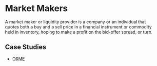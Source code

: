 # Market Makers

A market maker or liquidity provider is a company or an individual that quotes both a buy and a sell price in a financial instrument or commodity held in inventory, hoping to make a profit on the bid-offer spread, or turn.

## Case Studies

* [ORME](../../case-studies/orme.md)

